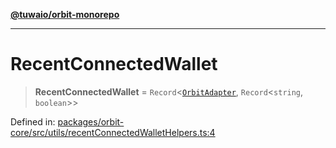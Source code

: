 [**@tuwaio/orbit-monorepo**](../../../README.md)

***

# RecentConnectedWallet

> **RecentConnectedWallet** = `Record`\<[`OrbitAdapter`](../enumerations/OrbitAdapter.md), `Record`\<`string`, `boolean`\>\>

Defined in: [packages/orbit-core/src/utils/recentConnectedWalletHelpers.ts:4](https://github.com/TuwaIO/orbit/blob/0e690ed089c4cb231a3cc1cb79fa073c5b92650b/packages/orbit-core/src/utils/recentConnectedWalletHelpers.ts#L4)
